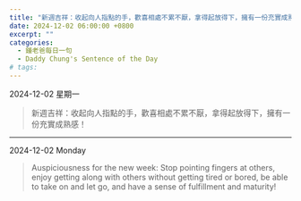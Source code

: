 ```yaml
---
title: "新週吉祥：收起向人指點的手，歡喜相處不累不厭，拿得起放得下，擁有一份充實成熟感！ <br> Auspiciousness for the new week: Stop pointing fingers at others, enjoy getting along with others without getting tired or bored, be able to take on and let go, and have a sense of fulfillment and maturity!"
date: 2024-12-02 06:00:00 +0800
excerpt: ""
categories:
  - 鍾老爸每日一句
  - Daddy Chung's Sentence of the Day
# tags:
---
```


2024-12-02 星期一

> 新週吉祥：收起向人指點的手，歡喜相處不累不厭，拿得起放得下，擁有一份充實成熟感！

---

2024-12-02 Monday

> Auspiciousness for the new week: Stop pointing fingers at others, enjoy getting along with others without getting tired or bored, be able to take on and let go, and have a sense of fulfillment and maturity!
